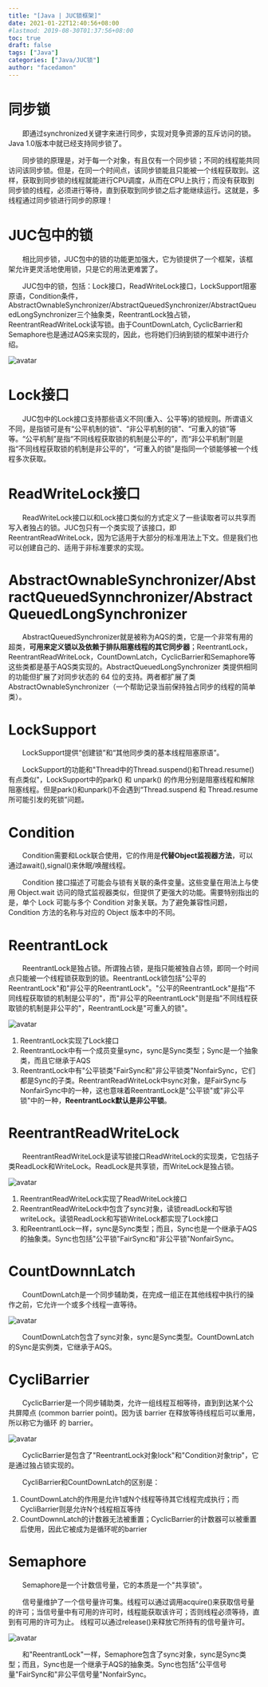 ```yaml
---
title: "[Java | JUC锁框架]"
date: 2021-01-22T12:40:56+08:00
#lastmod: 2019-08-30T01:37:56+08:00
toc: true
draft: false
tags: ["Java"]
categories: ["Java/JUC锁"]
author: "facedamon"
---
```


# 同步锁

&emsp;&emsp;即通过synchronized关键字来进行同步，实现对竞争资源的互斥访问的锁。Java 1.0版本中就已经支持同步锁了。

&emsp;&emsp;同步锁的原理是，对于每一个对象，有且仅有一个同步锁；不同的线程能共同访问该同步锁。但是，在同一个时间点，该同步锁能且只能被一个线程获取到。这样，获取到同步锁的线程就能进行CPU调度，从而在CPU上执行；而没有获取到同步锁的线程，必须进行等待，直到获取到同步锁之后才能继续运行。这就是，多线程通过同步锁进行同步的原理！

# JUC包中的锁

&emsp;&emsp;相比同步锁，JUC包中的锁的功能更加强大，它为锁提供了一个框架，该框架允许更灵活地使用锁，只是它的用法更难罢了。

&emsp;&emsp;JUC包中的锁，包括：Lock接口，ReadWriteLock接口，LockSupport阻塞原语，Condition条件，AbstractOwnableSynchronizer/AbstractQueuedSynchronizer/AbstractQueuedLongSynchronizer三个抽象类，ReentrantLock独占锁，ReentrantReadWriteLock读写锁。由于CountDownLatch, CyclicBarrier和Semaphore也是通过AQS来实现的，因此，也将她们归纳到锁的框架中进行介绍。

![avatar](https://cdn.jsdelivr.net/gh/facedamon/markdownps2@master/juc/271147386096273.jpg)

# Lock接口

&emsp;&emsp;JUC包中的Lock接口支持那些语义不同(重入、公平等)的锁规则。所谓语义不同，是指锁可是有“公平机制的锁”、“非公平机制的锁”、“可重入的锁”等等。“公平机制”是指“不同线程获取锁的机制是公平的”，而“非公平机制”则是指“不同线程获取锁的机制是非公平的”，“可重入的锁”是指同一个锁能够被一个线程多次获取。

# ReadWriteLock接口

&emsp;&emsp;ReadWriteLock接口以和Lock接口类似的方式定义了一些读取者可以共享而写入者独占的锁。JUC包只有一个类实现了该接口，即ReentrantReadWriteLock，因为它适用于大部分的标准用法上下文。但是我们也可以创建自己的、适用于非标准要求的实现。

# AbstractOwnableSynchronizer/AbstractQueuedSynnchronizer/AbstractQueuedLongSynchronizer

&emsp;&emsp;AbstractQueuedSynchronizer就是被称为AQS的类，它是一个非常有用的超类，**可用来定义锁以及依赖于排队阻塞线程的其它同步器**；ReentrantLock，ReentrantReadWriteLock，CountDownLatch，CyclicBarrier和Semaphore等这些类都是基于AQS类实现的。AbstractQueuedLongSynchronizer 类提供相同的功能但扩展了对同步状态的 64 位的支持。两者都扩展了类 AbstractOwnableSynchronizer（一个帮助记录当前保持独占同步的线程的简单类）。

# LockSupport

&emsp;&emsp;LockSupport提供“创建锁”和“其他同步类的基本线程阻塞原语”。 

&emsp;&emsp;LockSupport的功能和"Thread中的Thread.suspend()和Thread.resume()有点类似"，LockSupport中的park() 和 unpark() 的作用分别是阻塞线程和解除阻塞线程。但是park()和unpark()不会遇到“Thread.suspend 和 Thread.resume所可能引发的死锁”问题。

# Condition

&emsp;&emsp;Condition需要和Lock联合使用，它的作用是**代替Object监视器方法**，可以通过await(),signal()来休眠/唤醒线程。

&emsp;&emsp;Condition 接口描述了可能会与锁有关联的条件变量。这些变量在用法上与使用 Object.wait 访问的隐式监视器类似，但提供了更强大的功能。需要特别指出的是，单个 Lock 可能与多个 Condition 对象关联。为了避免兼容性问题，Condition 方法的名称与对应的 Object 版本中的不同。

# ReentrantLock

&emsp;&emsp;ReentrantLock是独占锁。所谓独占锁，是指只能被独自占领，即同一个时间点只能被一个线程锁获取到的锁。ReentrantLock锁包括"公平的ReentrantLock"和"非公平的ReentrantLock"。"公平的ReentrantLock"是指"不同线程获取锁的机制是公平的"，而"非公平的ReentrantLock"则是指"不同线程获取锁的机制是非公平的"，ReentrantLock是"可重入的锁"。

![avatar](https://cdn.jsdelivr.net/gh/facedamon/markdownps2@master/juc/271152070311302.jpg)

1. ReentrantLock实现了Lock接口
2. ReentrantLock中有一个成员变量sync，sync是Sync类型；Sync是一个抽象类，而且它继承于AQS
3. ReentrantLock中有"公平锁类"FairSync和"非公平锁类"NonfairSync，它们都是Sync的子类。ReentrantReadWriteLock中sync对象，是FairSync与NonfairSync中的一种，这也意味着ReentrantLock是"公平锁"或"非公平锁"中的一种，**ReentrantLock默认是非公平锁**。

# ReentrantReadWriteLock

&emsp;&emsp;ReentrantReadWriteLock是读写锁接口ReadWriteLock的实现类，它包括子类ReadLock和WriteLock。ReadLock是共享锁，而WriteLock是独占锁。

![avatar](https://cdn.jsdelivr.net/gh/facedamon/markdownps2@master/juc/271152304845270.jpg)

1. ReentrantReadWriteLock实现了ReadWriteLock接口
2. ReentrantReadWriteLock中包含了sync对象，读锁readLock和写锁writeLock。读锁ReadLock和写锁WriteLock都实现了Lock接口
3. 和ReentrantLock一样，sync是Sync类型；而且，Sync也是一个继承于AQS的抽象类。Sync也包括"公平锁"FairSync和"非公平锁"NonfairSync。

# CountDownnLatch

&emsp;&emsp;CountDownLatch是一个同步辅助类，在完成一组正在其他线程中执行的操作之前，它允许一个或多个线程一直等待。

![avatar](https://cdn.jsdelivr.net/gh/facedamon/markdownps2@master/juc/271151497193557.jpg)

&emsp;&emsp;CountDownLatch包含了sync对象，sync是Sync类型。CountDownLatch的Sync是实例类，它继承于AQS。

# CycliBarrier

&emsp;&emsp;CyclicBarrier是一个同步辅助类，允许一组线程互相等待，直到到达某个公共屏障点 (common barrier point)。因为该 barrier 在释放等待线程后可以重用，所以称它为循环 的 barrier。

![avatar](https://cdn.jsdelivr.net/gh/facedamon/markdownps2@master/juc/271151078288989.jpg)

&emsp;&emsp;CyclicBarrier是包含了"ReentrantLock对象lock"和"Condition对象trip"，它是通过独占锁实现的。

&emsp;&emsp;CycliBarrier和CountDownLatch的区别是：

1. CountDownLatch的作用是允许1或N个线程等待其它线程完成执行；而CycliBarrier则是允许N个线程相互等待
2. CountDownnLatch的计数器无法被重置；CyclicBarrier的计数器可以被重置后使用，因此它被成为是循环呢的barrier

# Semaphore

&emsp;&emsp;Semaphore是一个计数信号量，它的本质是一个"共享锁"。

&emsp;&emsp;信号量维护了一个信号量许可集。线程可以通过调用acquire()来获取信号量的许可；当信号量中有可用的许可时，线程能获取该许可；否则线程必须等待，直到有可用的许可为止。 线程可以通过release()来释放它所持有的信号量许可。

![avatar](https://cdn.jsdelivr.net/gh/facedamon/markdownps2@master/juc/271150551567427.jpg)

&emsp;&emsp;和"ReentrantLock"一样，Semaphore包含了sync对象，sync是Sync类型；而且，Sync也是一个继承于AQS的抽象类。Sync也包括"公平信号量"FairSync和"非公平信号量"NonfairSync。